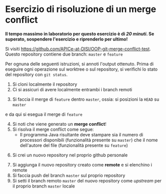 # Esercizio di risoluzione di un merge conflict

**Il tempo massimo in laboratorio per questo esercizio è di _20 minuti_.
Se superato, sospendere l'esercizio e riprenderlo per ultimo!**

Si visiti https://github.com/APICe-at-DISI/OOP-git-merge-conflict-test.
Questo repository contiene due branch: `master` e `feature`

Per ognuna delle seguenti istruzioni, si annoti l'output ottenuto.
Prima di eseguire ogni operazione sul worktree o sul repository,
si verifichi lo stato del repository con `git status`.

1. Si cloni localmente il repository
2. Ci si assicuri di avere localmente entrambi i branch remoti
<!-- marco@SAMSUNG-PC-MARCO MINGW64 ~/OneDrive/Desktop/OOP/LAB/prova06/lab06/61-git-remotes-merge-conflict/OOP-git-merge-conflict-test (master)
$ git log --oneline --graph --all
* bed943f (origin/feature) Print author information
| * 8e0f29c (HEAD -> master, origin/master, origin/HEAD) Change HelloWorld to print the number of available processors
|/  
* d956df6 Create .gitignore
* 700ee0b Create HelloWorld -->
3. Si faccia il merge di `feature` dentro `master`, ossia: si posizioni la `HEAD` su `master`
<!-- $ git checkout master 
Already on 'master'
Your branch is up to date with 'origin/master'. -->
   e da qui si esegua il merge di `feature`
   <!-- $ git merge origin/feature
Auto-merging HelloWorld.java
CONFLICT (content): Merge conflict in HelloWorld.java
Automatic merge failed; fix conflicts and then commit the result. -->
4. Si noti che viene generato un **merge conflict**!
5. Si risolva il merge conflict come segue:
   - Il programma Java risultante deve stampare sia il numero di processori disponibili
     (funzionalità presente su `master`)
     che il nome dell'autore del file
     (funzionalità presente su `feature`)
<!-- modificato a mano poi fatto git add della modifica e poi git push sul mio fork -->
6. Si crei un nuovo repository nel proprio github personale
<!-- già fatto -->
7. Si aggiunga il nuovo repository creato come **remote** e si elenchino i remote
8. Si faccia push del branch `master` sul proprio repository
9. Si setti il branch remoto `master` del nuovo repository come *upstream* per il proprio branch `master` locale
<!-- $ git branch --set-upstream-to=origin/master
branch 'master' set up to track 'origin/master' -->

